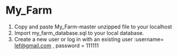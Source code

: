 # My_Farm
1. Copy and paste My_Farm-master unzipped file to your localhost
2. Import my_farm_database.sql to your local database.
3. Create a new user or log in with an existing user :username= lef@gmail.com , password = 111111
